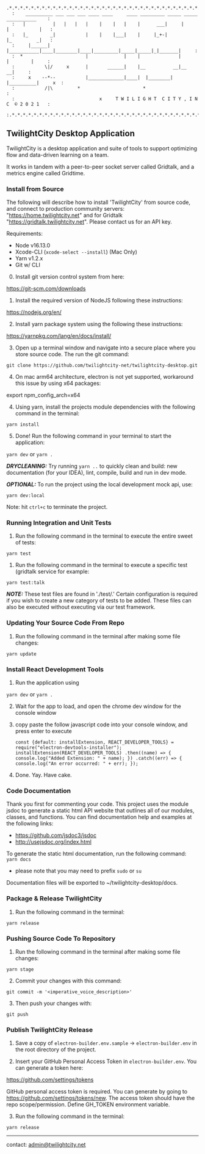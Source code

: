                                                                                                   
      .*.*.*.*.*.*.*.*.*.*.*.*.*.*.*.*.*.*.*.*.*.*.*.*.*.*.*.*.*.*.*.*.*.*.*.*.*.*.*.*.*.*.
      :    __________ ___ ___ ___ ____ ____     ____ _________ _____ _____ ___________    :
      :   |          |   |   |   |    |    |   |    |      ___|     |     |           |   :
      :   |_        _|           |    |    |___|    |     |_+-|           |_         _|   :
      :     |______| |___________|____|________|____|_________|_____|_____|_|_______|     :
      :  *                       |             |    |              |       |        |     :
      :           \|/     x      |       ______|    |__          __|__            __|     :
      :     x    --*--           |_____________|____|  |________|     |__________|     x  :
      :           /|\         *                       *                                   :
      :                               x     T W I L I G H T  C I T Y , I N C  © 2 0 2 1   :
      :.*.*.*.*.*.*.*.*.*.*.*.*.*.*.*.*.*.*.*.*.*.*.*.*.*.*.*.*.*.*.*.*.*.*.*.*.*.*.*.*.*.:                                                                                                  
    
## TwilightCity Desktop Application ##
TwilightCity is a desktop application and suite of tools to support optimizing flow and data-driven learning on a team.
 
 It works in tandem with a peer-to-peer socket server called Gridtalk, and a metrics engine called Gridtime. 
 
### Install from Source ###
The following will describe how to install 'TwilightCity' from source code, and connect to production community servers: "https://home.twilightcity.net" 
and for Gridtalk "https://gridtalk.twilightcity.net".  Please contact us for an API key.

Requirements:
- Node v16.13.0
- Xcode-CLI (`xcode-select --install`) (Mac Only)
- Yarn v1.2.x
- Git w/ CLI

0) Install git version control system from here:

https://git-scm.com/downloads

1) Install the required version of NodeJS following these instructions: 

https://nodejs.org/en/ 

2) Install yarn package system using the following these instructions:

https://yarnpkg.com/lang/en/docs/install/

3) Open up a terminal window and navigate into a secure place where you store source code. The run the  git command:

`git clone https://github.com/twilightcity-net/twilightcity-desktop.git`

4) On mac arm64 architecture, electron is not yet supported, workaround this issue by using x64 packages:

export npm_config_arch=x64

4) Using yarn, install the projects module dependencies with the following command in the terminal: 

`yarn install`

5) Done! Run the following command in your terminal to start the application:

`yarn dev` or `yarn .` 

***DRYCLEANING:*** Try running `yarn ..` to quickly clean and build: new documentation (for your IDEA), lint, compile, build and run in dev mode.

***OPTIONAL:*** To run the project using the local development mock api, use:

`yarn dev:local`

Note: hit `ctrl+c` to terminate the project.

### Running Integration and Unit Tests ###

1) Run the following command in the terminal to execute the entire sweet of tests:

`yarn test`

1) Run the following command in the terminal to execute a specific test (gridtalk service for example:

`yarn test:talk`

***NOTE:*** These test files are found in './test/.' Certain configuration is required if you wish to create a new category of tests to be added. These files can also be executed without executing via our test framework.

### Updating Your Source Code From Repo ###

1) Run the following command in the terminal after making some file changes:

`yarn update`

### Install React Development Tools ###

1) Run the application using 

`yarn dev` or `yarn .`

2) Wait for the app to load, and open the chrome dev window for the console window

3) copy paste the follow javascript code into your console window, and press enter to execute

    `const {default: installExtension, REACT_DEVELOPER_TOOLS} = require("electron-devtools-installer");
    installExtension(REACT_DEVELOPER_TOOLS)
    .then((name) => { 
        console.log("Added Extension: " + name);
     })
    .catch((err) => {
        console.log("An error occurred: " + err);
     });`

4) Done. Yay. Have cake.

### Code Documentation

Thank you first for commenting your code. This project uses the module jsdoc to generate a static html API website that outlines all of our modules, classes, and functions. You can find documentation help and examples at the following links:

- https://github.com/jsdoc3/jsdoc
- http://usejsdoc.org/index.html

To generate the static html documentation, run the following command:
`yarn docs`

* please note that you may need to prefix `sudo` or `su`

Documentation files will be exported to ~/twilightcity-desktop/docs.

### Package & Release TwilightCity ###

1) Run the following command in the terminal:

`yarn release`

### Pushing Source Code To Repository ###

1) Run the following command in the terminal after making some file changes:

`yarn stage`

2) Commit your changes with this command: 

`git commit -m '<imperative_voice_description>'`

3) Then push your changes with:

`git push`

### Publish TwilightCity Release ###

1) Save a copy of `electron-builder.env.sample` -> `electron-builder.env` in the root directory of the project.

2) Insert your GitHub Personal Access Token in `electron-builder.env`. You can generate a token here:

https://github.com/settings/tokens

GitHub personal access token is required. You can generate by going to https://github.com/settings/tokens/new. The access token should have the repo scope/permission. Define GH_TOKEN environment variable.

3) Run the following command in the terminal:

`yarn release`

--------------------------
contact: [admin@twilightcity.net](mailto:admin@twilightcity.net)
